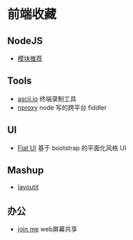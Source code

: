 # 前端收藏

## NodeJS

- [模块推荐](https://github.com/joyent/node/wiki/modules)

## Tools

- [ascii.io](http://ascii.io/) 终端录制工具
- [nproxy](https://github.com/goddyZhao/nproxy) node 写的跨平台 fiddler

## UI

- [Flat UI](http://designmodo.github.com/Flat-UI/) 基于 bootstrap 的平面化风格 UI

## Mashup

- [layoutit](http://www.layoutit.com/)

## 办公

- [join me](https://join.me/) web屏幕共享
